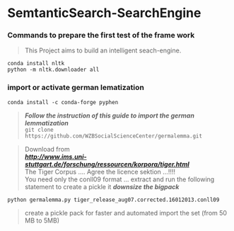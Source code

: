 # SemtanticSearch-SearchEngine


### Commands to prepare the first test of the frame work
>This Project aims to build an intelligent seach-engine.  

`conda install nltk`  
`python -m nltk.downloader all`  

### import or activate german lematization  
`conda install -c conda-forge pyphen`  
>***Follow the instruction of this guide to import the german lemmatization***  
`git clone https://github.com/WZBSocialScienceCenter/germalemma.git`  

>Download from  
***http://www.ims.uni-stuttgart.de/forschung/ressourcen/korpora/tiger.html***  
The Tiger Corpus …. Agree the licence sektion …!!!!  
You need only the conll09 format ... extract and run the following statement to create a pickle it ***downsize the bigpack***  

`python germalemma.py tiger_release_aug07.corrected.16012013.conll09`  
>create a pickle pack for faster and automated import the set (from 50 MB to 5MB)  
